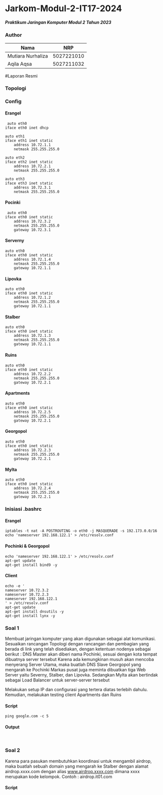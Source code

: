 # Jarkom-Modul-2-IT17-2024

##### Praktikum Jaringan Komputer Modul 2 Tahun 2023

### Author
| Nama | NRP |
|---------|---------|
| Mutiara Nurhaliza | 5027221010   |
| Aqila Aqsa | 5027211032   |

#Laporan Resmi

### Topologi


### Config
#### Erangel
```
 auto eth0
iface eth0 inet dhcp

auto eth1
iface eth1 inet static
	address 10.72.1.1
	netmask 255.255.255.0

auto eth2
iface eth2 inet static
	address 10.72.2.1
	netmask 255.255.255.0

auto eth3
iface eth3 inet static
	address 10.72.3.1
	netmask 255.255.255.0
```
#### Pocinki 
```
 auto eth0
iface eth0 inet static
	address 10.72.3.2
	netmask 255.255.255.0
	gateway 10.72.3.1
```

#### Serverny 
```
auto eth0
iface eth0 inet static
	address 10.72.1.4
	netmask 255.255.255.0
	gateway 10.72.1.1
```

#### Lipovka 
```
auto eth0
iface eth0 inet static
	address 10.72.1.2
	netmask 255.255.255.0
	gateway 10.72.1.1
```

#### Stalber 
```
auto eth0
iface eth0 inet static
	address 10.72.1.3
	netmask 255.255.255.0
	gateway 10.72.1.1
```
#### Ruins 
```
auto eth0
iface eth0 inet static
	address 10.72.2.2
	netmask 255.255.255.0
	gateway 10.72.2.1
```

#### Apartments 
```
auto eth0
iface eth0 inet static
	address 10.72.2.5
	netmask 255.255.255.0
	gateway 10.72.2.1
```

#### Georgopol 
```
auto eth0
iface eth0 inet static
	address 10.72.2.3
	netmask 255.255.255.0
	gateway 10.72.2.1
```

#### Mylta 
```
auto eth0
iface eth0 inet static
	address 10.72.2.4
	netmask 255.255.255.0
	gateway 10.72.2.1
```

### Inisiasi .bashrc 

#### Erangel
```
iptables -t nat -A POSTROUTING -o eth0 -j MASQUERADE -s 192.173.0.0/16
echo 'nameserver 192.168.122.1' > /etc/resolv.conf
```
#### Pochinki & Georgopol
```
echo 'nameserver 192.168.122.1' > /etc/resolv.conf
apt-get update
apt-get install bind9 -y      
```
#### Client
```
echo -e '
nameserver 10.72.3.2 
nameserver 10.72.2.3 
nameserver 192.168.122.1
' > /etc/resolv.conf
apt-get update
apt-get install dnsutils -y
apt-get install lynx -y
```

### Soal 1

Membuat jaringan komputer yang akan digunakan sebagai alat komunikasi. Sesuaikan rancangan Topologi dengan rancangan dan pembagian yang berada di link yang telah disediakan, dengan ketentuan nodenya sebagai berikut :
DNS Master akan diberi nama Pochinki, sesuai dengan kota tempat dibuatnya server tersebut
Karena ada kemungkinan musuh akan mencoba menyerang Server Utama, maka buatlah DNS Slave Georgopol yang mengarah ke Pochinki
Markas pusat juga meminta dibuatkan tiga Web Server yaitu Severny, Stalber, dan Lipovka. Sedangkan Mylta akan bertindak sebagai Load Balancer untuk server-server tersebut

Melakukan setup IP dan configurasi yang tertera diatas terlebih dahulu. Kemudian, melakukan testing client Apartments dan Ruins

#### Script

```
ping google.com -c 5
```
#### Output

<img scr="img/1.1">
<img scr="img/1.2">

### Soal 2

Karena para pasukan membutuhkan koordinasi untuk mengambil airdrop, maka buatlah sebuah domain yang mengarah ke Stalber dengan alamat airdrop.xxxx.com dengan alias www.airdrop.xxxx.com dimana xxxx merupakan kode kelompok. Contoh : airdrop.it01.com

#### Script




